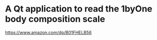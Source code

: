 # A Qt application to read the 1byOne body composition scale

https://www.amazon.com/dp/B01FHELB56

